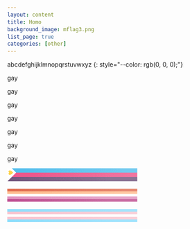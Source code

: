 ```yaml
---
layout: content
title: Homo
background_image: mflag3.png
list_page: true
categories: [other]
---
```

abcdefghijklmnopqrstuvwxyz
{: style="--color: rgb(0, 0, 0);"}

gay

gay

gay

gay

gay

gay

gay

<p class="image shift" style="--left: -7px; ">
    <img src="/resources/images/polyamory1.png">
</p>

<p class="image shift" style="--left: -7px; ">
    <img src="/resources/images/lesbian.png">
</p>

<p class="image shift" style="--left: -7px; ">
    <img src="/resources/images/trans.png">
</p>